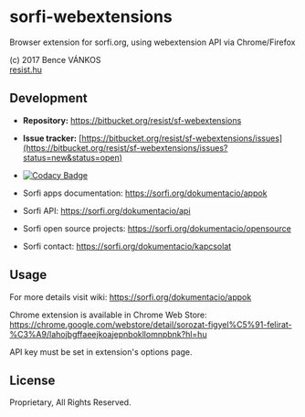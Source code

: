 # sorfi-webextensions

Browser extension for sorfi.org, using webextension API via Chrome/Firefox

(c) 2017 Bence VÁNKOS  
[resist.hu](https://resist.hu)

## Development

+ **Repository:** https://bitbucket.org/resist/sf-webextensions
+ **Issue tracker:** [https://bitbucket.org/resist/sf-webextensions/issues](https://bitbucket.org/resist/sf-webextensions/issues?status=new&status=open)

+ [![Codacy Badge](https://api.codacy.com/project/badge/Grade/58846f71df604c40932e539a783863c7)](https://www.codacy.com/app/resist/sf-webextensions?utm_source=resist@bitbucket.org&amp;utm_medium=referral&amp;utm_content=resist/sf-webextensions&amp;utm_campaign=Badge_Grade)

+ Sorfi apps documentation: https://sorfi.org/dokumentacio/appok
+ Sorfi API: https://sorfi.org/dokumentacio/api 
+ Sorfi open source projects: https://sorfi.org/dokumentacio/opensource 
+ Sorfi contact: https://sorfi.org/dokumentacio/kapcsolat

## Usage

For more details visit wiki: https://sorfi.org/dokumentacio/appok 

Chrome extension is available in Chrome Web Store: https://chrome.google.com/webstore/detail/sorozat-figyel%C5%91-felirat-%C3%A9/lahojbgffaeejkoajepnbokllomnpbnk?hl=hu 

API key must be set in extension's options page.

## License

Proprietary, All Rights Reserved.
